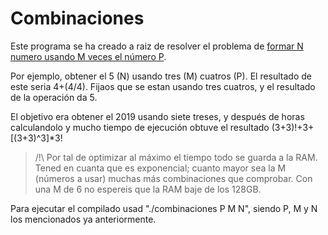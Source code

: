 # Combinaciones
Este programa se ha creado a raiz de resolver el problema de [formar N numero usando M veces el número P](https://matematicascercanas.com/2019/01/02/jugando-con-numeros-2019-2/).

Por ejemplo, obtener el 5 (N) usando tres (M) cuatros (P). El resultado de este seria 4+(4/4). Fijaos que se estan usando tres cuatros, y el resultado de la operación da 5.

El objetivo era obtener el 2019 usando siete treses, y después de horas calculandolo y mucho tiempo de ejecución obtuve el resultado (3+3)!+3+[(3+3)^3]*3!

> /!\\ Por tal de optimizar al máximo el tiempo todo se guarda a la RAM. Tened en cuanta que es exponencial; cuanto mayor sea la M (números a usar) muchas más combinaciones que comprobar. Con una M de 6 no espereis que la RAM baje de los 128GB.

Para ejecutar el compilado usad "./combinaciones P M N", siendo P, M y N los mencionados ya anteriormente.
